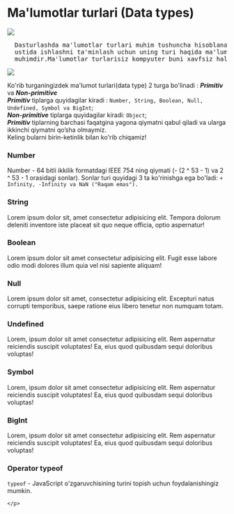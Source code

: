 # Ma'lumotlar turlari (Data types)
<img src="https://i.ibb.co/YkPGqK9/assja.jpg" />
<pre>
  Dasturlashda ma'lumotlar turlari muhim tushuncha hisoblanadi. O'zgaruvchilar
  ustida ishlashni ta'minlash uchun uning turi haqida ma'lumotga ega bo'lishimiz
  muhimdir.Ma'lumotlar turlarisiz kompyuter buni xavfsiz hal qila olmaydi.
</pre>
<img src="https://i.ibb.co/54h84xX/image.jpg" />
<p>
  Ko'rib turganingizdek ma'lumot turlari(data type) 2 turga bo'linadi :
  <strong><i>Primitiv</i></strong> va <strong><i>Non-primitive</i></strong>
  <br />
  <strong><i>Primitiv</i></strong> tiplarga quyidagilar kiradi :
  <code>Number, String, Boolean, Null, Undefined, Symbol va BigInt</code>;
  <br />
  <strong><i>Non-primitive</i></strong> tiplarga quyidagilar kiradi:
  <code>Object</code>;
  <br />
  <strong><i>Primitiv</i></strong>
  tiplarning barchasi faqatgina yagona qiymatni qabul qiladi va ularga ikkinchi
  qiymatni qo’sha olmaymiz. <br> 
  Keling bularni birin-ketinlik bilan ko'rib chiqamiz!

  <h3>Number</h3> 
   Number -  64 bitli ikkilik formatdagi IEEE 754 ning qiymati (- (2 ^ 53 - 1) va 2 ^ 53 - 1 orasidagi sonlar).
       Sonlar turi quyidagi 3 ta ko'rinishga ega bo'ladi: <code>+ Infinity, -Infinity va NaN ("Raqam emas").</code>
       <h3>String</h3> 
      Lorem ipsum dolor sit, amet consectetur adipisicing elit. Tempora dolorum deleniti inventore iste placeat sit quo neque officia, optio aspernatur!
           <h3>Boolean</h3> 
   Lorem ipsum dolor sit amet consectetur adipisicing elit. Fugit esse labore odio modi dolores illum quia vel nisi sapiente aliquam!
       <h3>Null</h3> 
   Lorem ipsum dolor sit amet, consectetur adipisicing elit. Excepturi natus corrupti temporibus, saepe ratione eius libero tenetur non numquam totam.
       <h3>Undefined</h3> 
   Lorem, ipsum dolor sit amet consectetur adipisicing elit. Rem aspernatur reiciendis suscipit voluptates! Ea, eius quod quibusdam sequi doloribus voluptas!
   <h3>Symbol</h3> 
   Lorem, ipsum dolor sit amet consectetur adipisicing elit. Rem aspernatur reiciendis suscipit voluptates! Ea, eius quod quibusdam sequi doloribus voluptas!
   <h3>BigInt</h3> 
   Lorem, ipsum dolor sit amet consectetur adipisicing elit. Rem aspernatur reiciendis suscipit voluptates! Ea, eius quod quibusdam sequi doloribus voluptas!
       <h3>Operator typeof</h3>
  <code>typeof</code> - JavaScript o'zgaruvchisining turini topish uchun foydalanishingiz mumkin.

    </p>
